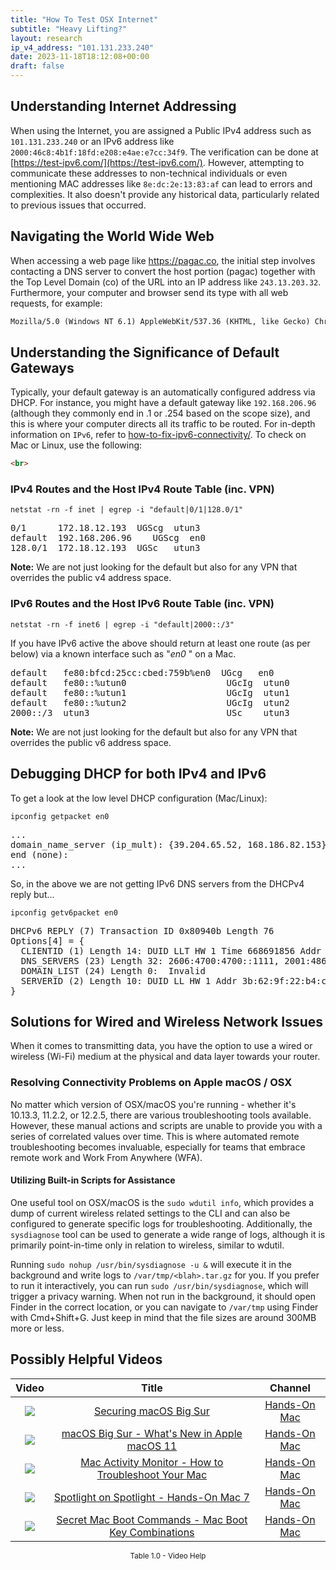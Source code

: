 ```yaml
---
title: "How To Test OSX Internet"
subtitle: "Heavy Lifting?"
layout: research
ip_v4_address: "101.131.233.240"
date: 2023-11-18T18:12:08+00:00
draft: false
---
```


## Understanding Internet Addressing

When using the Internet, you are assigned a Public IPv4 address such as ```101.131.233.240``` or an IPv6 address like ```2000:46c8:4b1f:18fd:e208:e4ae:e7cc:34f9```. The verification can be done at [https://test-ipv6.com/](https://test-ipv6.com/). However, attempting to communicate these addresses to non-technical individuals or even mentioning MAC addresses like ```8e:dc:2e:13:83:af``` can lead to errors and complexities. It also doesn't provide any historical data, particularly related to previous issues that occurred.
## Navigating the World Wide Web
When accessing a web page like https://pagac.co, the initial step involves contacting a DNS server to convert the host portion (pagac) together with the Top Level Domain (co) of the URL into an IP address like ```243.13.203.32```. Furthermore, your computer and browser send its type with all web requests, for example: 
```html
Mozilla/5.0 (Windows NT 6.1) AppleWebKit/537.36 (KHTML, like Gecko) Chrome/41.0.2228.0 Safari/537.36
```
## Understanding the Significance of Default Gateways
Typically, your default gateway is an automatically configured address via DHCP. For instance, you might have a default gateway like ```192.168.206.96``` (although they commonly end in .1 or .254 based on the scope size), and this is where your computer directs all its traffic to be routed. For in-depth information on ```IPv6```, refer to [how-to-fix-ipv6-connectivity/](/blog/how-to-fix-ipv6-connectivity/). To check on Mac or Linux, use the following:
```html
<br>
```
### IPv4 Routes and the Host IPv4 Route Table (inc. VPN)
```netstat -rn -f inet | egrep -i "default|0/1|128.0/1"```

<pre>
0/1      172.18.12.193  UGScg  utun3
default  192.168.206.96    UGScg  en0
128.0/1  172.18.12.193  UGSc   utun3</pre>

**Note:** We are not just looking for the default but also for any VPN that overrides the public v4 address space.

### IPv6 Routes and the Host IPv6 Route Table (inc. VPN)
```netstat -rn -f inet6 | egrep -i "default|2000::/3"```

If you have IPv6 active the above should return at least one route (as per below) via a known interface such as "_en0_ " on a Mac. 

<pre>
default   fe80:bfcd:25cc:cbed:759b%en0  UGcg   en0
default   fe80::%utun0                   UGcIg  utun0
default   fe80::%utun1                   UGcIg  utun1
default   fe80::%utun2                   UGcIg  utun2
2000::/3  utun3                          USc    utun3</pre>

**Note:** We are not just looking for the default but also for any VPN that overrides the public v6 address space.
<br>

## Debugging DHCP for both IPv4 and IPv6

To get a look at the low level DHCP configuration (Mac/Linux): 

```ipconfig getpacket en0```

<pre>
...
domain_name_server (ip_mult): {39.204.65.52, 168.186.82.153}
end (none):
...</pre>

So, in the above we are not getting IPv6 DNS servers from the DHCPv4 reply but...

```ipconfig getv6packet en0```

<pre>
DHCPv6 REPLY (7) Transaction ID 0x80940b Length 76
Options[4] = {
  CLIENTID (1) Length 14: DUID LLT HW 1 Time 668691856 Addr 8e:dc:2e:13:83:af
  DNS_SERVERS (23) Length 32: 2606:4700:4700::1111, 2001:4860:4860::8844
  DOMAIN_LIST (24) Length 0:  Invalid
  SERVERID (2) Length 10: DUID LL HW 1 Addr 3b:62:9f:22:b4:cc
}</pre>




## Solutions for Wired and Wireless Network Issues
When it comes to transmitting data, you have the option to use a wired or wireless (Wi-Fi) medium at the physical and data layer towards your router.
### Resolving Connectivity Problems on Apple macOS / OSX
No matter which version of OSX/macOS you're running - whether it's 10.13.3, 11.2.2, or 12.2.5, there are various troubleshooting tools available. However, these manual actions and scripts are unable to provide you with a series of correlated values over time. This is where automated remote troubleshooting becomes invaluable, especially for teams that embrace remote work and Work From Anywhere (WFA).
#### Utilizing Built-in Scripts for Assistance
One useful tool on OSX/macOS is the `sudo wdutil info`, which provides a dump of current wireless related settings to the CLI and can also be configured to generate specific logs for troubleshooting. Additionally, the `sysdiagnose` tool can be used to generate a wide range of logs, although it is primarily point-in-time only in relation to wireless, similar to wdutil.

Running `sudo nohup /usr/bin/sysdiagnose -u &` will execute it in the background and write logs to `/var/tmp/<blah>.tar.gz` for you. If you prefer to run it interactively, you can run `sudo /usr/bin/sysdiagnose`, which will trigger a privacy warning. When not run in the background, it should open Finder in the correct location, or you can navigate to `/var/tmp` using Finder with Cmd+Shift+G. Just keep in mind that the file sizes are around 300MB more or less.
## Possibly Helpful Videos

<link href="/plugins/lity/css/lity.min.css" rel="stylesheet">
<script src="/plugins/lity/js/lity.min.js"></script>
<div class="table1-start"></div>

|Video | Title | Channel |
| :---: | :---: | :---: |
|<a href="https://www.youtube.com/watch?v=7KdhJimuhNw" data-lity><img src="https://i.ytimg.com/vi/7KdhJimuhNw/default.jpg" class="img-fluid"></a>|<a href="https://www.youtube.com/watch?v=7KdhJimuhNw" data-lity>Securing macOS Big Sur</a>|<a target="_blank" href="https://www.youtube.com/channel/UCg43DP8MdHVcl4rFK_delBg" >Hands-On Mac</a>|
|<a href="https://www.youtube.com/watch?v=JMKi6o9kaZI" data-lity><img src="https://i.ytimg.com/vi/JMKi6o9kaZI/default.jpg" class="img-fluid"></a>|<a href="https://www.youtube.com/watch?v=JMKi6o9kaZI" data-lity>macOS Big Sur - What&#39;s New in Apple macOS 11</a>|<a target="_blank" href="https://www.youtube.com/channel/UCg43DP8MdHVcl4rFK_delBg" >Hands-On Mac</a>|
|<a href="https://www.youtube.com/watch?v=TWzWd_DiaJ0" data-lity><img src="https://i.ytimg.com/vi/TWzWd_DiaJ0/default.jpg" class="img-fluid"></a>|<a href="https://www.youtube.com/watch?v=TWzWd_DiaJ0" data-lity>Mac Activity Monitor - How to Troubleshoot Your Mac</a>|<a target="_blank" href="https://www.youtube.com/channel/UCg43DP8MdHVcl4rFK_delBg" >Hands-On Mac</a>|
|<a href="https://www.youtube.com/watch?v=RslZ4W1EPqk" data-lity><img src="https://i.ytimg.com/vi/RslZ4W1EPqk/default.jpg" class="img-fluid"></a>|<a href="https://www.youtube.com/watch?v=RslZ4W1EPqk" data-lity>Spotlight on Spotlight - Hands-On Mac 7</a>|<a target="_blank" href="https://www.youtube.com/channel/UCg43DP8MdHVcl4rFK_delBg" >Hands-On Mac</a>|
|<a href="https://www.youtube.com/watch?v=VwNYWAxHCgM" data-lity><img src="https://i.ytimg.com/vi/VwNYWAxHCgM/default.jpg" class="img-fluid"></a>|<a href="https://www.youtube.com/watch?v=VwNYWAxHCgM" data-lity>Secret Mac Boot Commands - Mac Boot Key Combinations</a>|<a target="_blank" href="https://www.youtube.com/channel/UCg43DP8MdHVcl4rFK_delBg" >Hands-On Mac</a>|

<center><small>Table 1.0 - Video Help</small></center>
 <br>
<div class="table1-end"></div>
<script type="text/javascript">
(function() {
    $('div.table1-start').nextUntil('div.table1-end', 'table').addClass('table thead-dark table-striped table-responsive rounded').attr('id', 't1');
    $('#t1').find('thead').addClass('thead-dark');
})();
</script>
